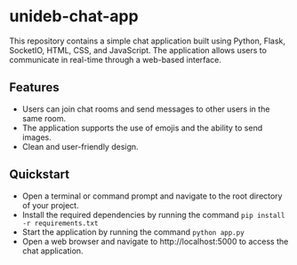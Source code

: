 # unideb-chat-app

This repository contains a simple chat application built using Python, Flask, SocketIO, HTML, CSS, and JavaScript. The application allows users to communicate in real-time through a web-based interface.

## Features
- Users can join chat rooms and send messages to other users in the same room.
- The application supports the use of emojis and the ability to send images.
- Clean and user-friendly design.

## Quickstart
- Open a terminal or command prompt and navigate to the root directory of your project.
- Install the required dependencies by running the command ```pip install -r requirements.txt```
- Start the application by running the command ```python app.py```
- Open a web browser and navigate to http://localhost:5000 to access the chat application.
